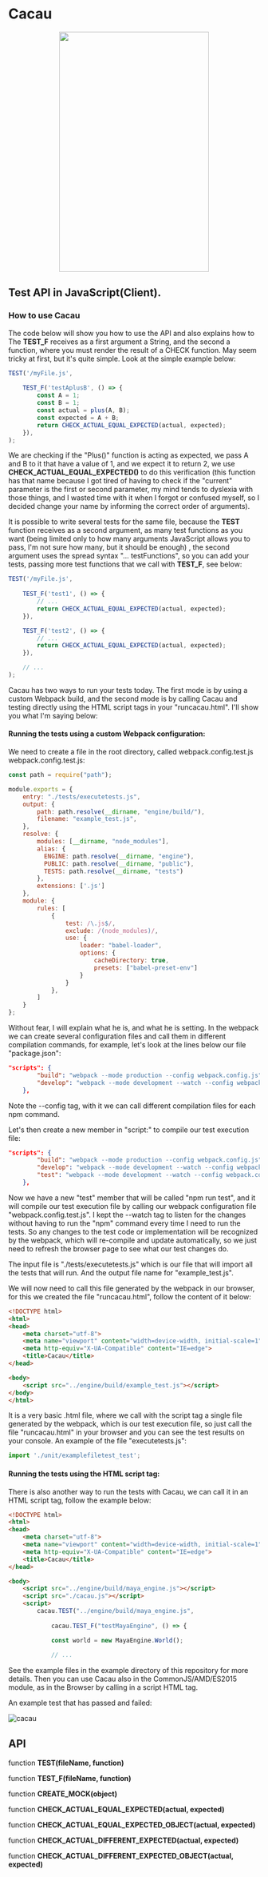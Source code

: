 # Cacau

<p align="center">
  <img width="300" height="480" src="./images/img_cacau.png">
</p>

## Test API in JavaScript(Client).

### How to use Cacau

The code below will show you how to use the API and also explains how to
The **TEST_F** receives as a first argument a String, and the second a function, where you must render the result of a CHECK function. May seem tricky at first, but it's quite simple. Look at the simple example below:

```javascript
TEST('/myFile.js',
      
    TEST_F('testAplusB', () => {
        const A = 1;
        const B = 1;
        const actual = plus(A, B);
        const expected = A + B;
        return CHECK_ACTUAL_EQUAL_EXPECTED(actual, expected);
    }),
);
```

We are checking if the "Plus()" function is acting as expected, we pass A and B to it that have a value of 1, and we expect it to return 2, we use **CHECK_ACTUAL_EQUAL_EXPECTED()** to do this verification (this function has that name because I got tired of having to check if the "current" parameter is the first or second parameter, my mind tends to dyslexia with those things, and I wasted time with it when I forgot or confused myself, so I decided change your name by informing the correct order of arguments).

It is possible to write several tests for the same file, because the **TEST** function receives as a second argument, as many test functions as you want (being limited only to how many arguments JavaScript allows you to pass, I'm not sure how many, but it should be enough) , the second argument uses the spread syntax "... testFunctions", so you can add your tests, passing more test functions that we call with **TEST_F**, see below:

```javascript
TEST('/myFile.js',
      
    TEST_F('test1', () => {
        // ...
        return CHECK_ACTUAL_EQUAL_EXPECTED(actual, expected);
    }),

    TEST_F('test2', () => {
        // ...
        return CHECK_ACTUAL_EQUAL_EXPECTED(actual, expected);
    }),

    // ...
);
```

Cacau has two ways to run your tests today. The first mode is by using a custom Webpack build, and the second mode is by calling Cacau and testing directly using the HTML script tags in your "runcacau.html". I'll show you what I'm saying below:

#### Running the tests using a custom Webpack configuration:

We need to create a file in the root directory, called webpack.config.test.js webpack.config.test.js:

```javascript
const path = require("path");

module.exports = {
    entry: "./tests/executetests.js",
    output: {
        path: path.resolve(__dirname, "engine/build/"),
        filename: "example_test.js",
    },
    resolve: {
        modules: [__dirname, "node_modules"],
        alias: {
          ENGINE: path.resolve(__dirname, "engine"),
          PUBLIC: path.resolve(__dirname, "public"),
          TESTS: path.resolve(__dirname, "tests")
        },
        extensions: ['.js']
    },
    module: {
        rules: [
            {
                test: /\.js$/,
                exclude: /(node_modules)/,
                use: {
                    loader: "babel-loader",
                    options: {
                        cacheDirectory: true,
                        presets: ["babel-preset-env"]
                    }
                }
            },
        ]
    }
};
```

Without fear, I will explain what he is, and what he is setting. In the webpack we can create several configuration files and call them in different compilation commands, for example, let's look at the lines below our file "package.json":

```json
"scripts": {
        "build": "webpack --mode production --config webpack.config.js",
        "develop": "webpack --mode development --watch --config webpack.config.dev.js"
    },
```

Note the --config tag, with it we can call different compilation files for each npm command.

Let's then create a new member in "script:" to compile our test execution file:

```json
"scripts": {
        "build": "webpack --mode production --config webpack.config.js",
        "develop": "webpack --mode development --watch --config webpack.config.dev.js",
        "test": "webpack --mode development --watch --config webpack.config.test.js"
    },
 ```
 
Now we have a new "test" member that will be called "npm run test", and it will compile our test execution file by calling our webpack configuration file "webpack.config.test.js". I kept the --watch tag to listen for the changes without having to run the "npm" command every time I need to run the tests. So any changes to the test code or implementation will be recognized by the webpack, which will re-compile and update automatically, so we just need to refresh the browser page to see what our test changes do.

The input file is "./tests/executetests.js" which is our file that will import all the tests that will run. And the output file name for "example_test.js".

We will now need to call this file generated by the webpack in our browser, for this we created the file "runcacau.html", follow the content of it below:

```html
<!DOCTYPE html>
<html>
<head>
    <meta charset="utf-8">
    <meta name="viewport" content="width=device-width, initial-scale=1">
    <meta http-equiv="X-UA-Compatible" content="IE=edge">
    <title>Cacau</title>
</head>

<body>
    <script src="../engine/build/example_test.js"></script>
</body>
</html>
```

It is a very basic .html file, where we call with the script tag a single file generated by the webpack, which is our test execution file, so just call the file "runcacau.html" in your browser and you can see the test results on your console. An example of the file "executetests.js":

```javascript
import './unit/examplefiletest_test';
```
#### Running the tests using the HTML script tag:

There is also another way to run the tests with Cacau, we can call it in an HTML script tag, follow the example below:

```html
<!DOCTYPE html>
<html>
<head>
    <meta charset="utf-8">
    <meta name="viewport" content="width=device-width, initial-scale=1">
    <meta http-equiv="X-UA-Compatible" content="IE=edge">
    <title>Cacau</title>
</head>

<body>
    <script src="../engine/build/maya_engine.js"></script>
    <script src="./cacau.js"></script>
    <script>
        cacau.TEST("../engine/build/maya_engine.js",
            
            cacau.TEST_F("testMayaEngine", () => {

            const world = new MayaEngine.World();
   
            // ...
```   
     
See the example files in the example directory of this repository for more details. 
Then you can use Cacau also in the CommonJS/AMD/ES2015 module, as in the Browser by calling in a script HTML tag.

An example test that has passed and failed:

![cacau](./images/img_example_passing_and_failing.png)

## API

function **TEST(fileName, function)**

function **TEST_F(fileName, function)**

function **CREATE_MOCK(object)**

function **CHECK_ACTUAL_EQUAL_EXPECTED(actual, expected)**

function **CHECK_ACTUAL_EQUAL_EXPECTED_OBJECT(actual, expected)**

function **CHECK_ACTUAL_DIFFERENT_EXPECTED(actual, expected)**

function **CHECK_ACTUAL_DIFFERENT_EXPECTED_OBJECT(actual, expected)**
